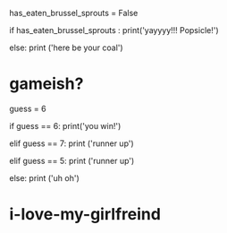 has_eaten_brussel_sprouts = False
 
if has_eaten_brussel_sprouts :
    print('yayyyy!!! Popsicle!')
    
else:
    print ('here be your coal')
    

# gameish?
guess = 6

if guess == 6:
    print('you win!')
    
elif guess == 7:
    print ('runner up')

elif guess == 5:
    print ('runner up')
    
else:
    print ('uh oh')
    
# i-love-my-girlfreind
